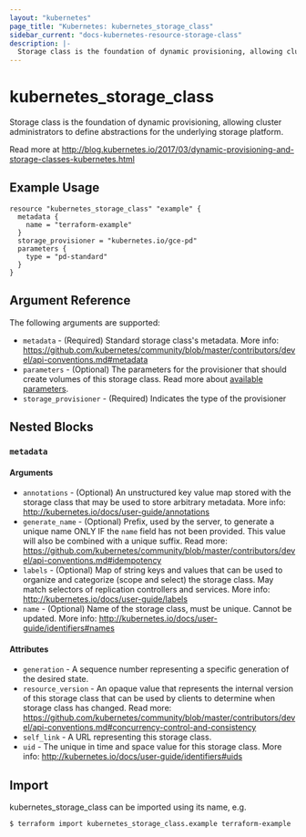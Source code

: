 ```yaml
---
layout: "kubernetes"
page_title: "Kubernetes: kubernetes_storage_class"
sidebar_current: "docs-kubernetes-resource-storage-class"
description: |-
  Storage class is the foundation of dynamic provisioning, allowing cluster administrators to define abstractions for the underlying storage platform.
---
```


# kubernetes_storage_class

Storage class is the foundation of dynamic provisioning, allowing cluster administrators to define abstractions for the underlying storage platform.

Read more at http://blog.kubernetes.io/2017/03/dynamic-provisioning-and-storage-classes-kubernetes.html

## Example Usage

```hcl
resource "kubernetes_storage_class" "example" {
  metadata {
    name = "terraform-example"
  }
  storage_provisioner = "kubernetes.io/gce-pd"
  parameters {
  	type = "pd-standard"
  }
}
```

## Argument Reference

The following arguments are supported:

* `metadata` - (Required) Standard storage class's metadata. More info: https://github.com/kubernetes/community/blob/master/contributors/devel/api-conventions.md#metadata
* `parameters` - (Optional) The parameters for the provisioner that should create volumes of this storage class.
	Read more about [available parameters](https://kubernetes.io/docs/concepts/storage/storage-classes/#parameters).
* `storage_provisioner` - (Required) Indicates the type of the provisioner

## Nested Blocks

### `metadata`

#### Arguments

* `annotations` - (Optional) An unstructured key value map stored with the storage class that may be used to store arbitrary metadata. More info: http://kubernetes.io/docs/user-guide/annotations
* `generate_name` - (Optional) Prefix, used by the server, to generate a unique name ONLY IF the `name` field has not been provided. This value will also be combined with a unique suffix. Read more: https://github.com/kubernetes/community/blob/master/contributors/devel/api-conventions.md#idempotency
* `labels` - (Optional) Map of string keys and values that can be used to organize and categorize (scope and select) the storage class. May match selectors of replication controllers and services. More info: http://kubernetes.io/docs/user-guide/labels
* `name` - (Optional) Name of the storage class, must be unique. Cannot be updated. More info: http://kubernetes.io/docs/user-guide/identifiers#names

#### Attributes


* `generation` - A sequence number representing a specific generation of the desired state.
* `resource_version` - An opaque value that represents the internal version of this storage class that can be used by clients to determine when storage class has changed. Read more: https://github.com/kubernetes/community/blob/master/contributors/devel/api-conventions.md#concurrency-control-and-consistency
* `self_link` - A URL representing this storage class.
* `uid` - The unique in time and space value for this storage class. More info: http://kubernetes.io/docs/user-guide/identifiers#uids

## Import

kubernetes_storage_class can be imported using its name, e.g.

```
$ terraform import kubernetes_storage_class.example terraform-example
```
